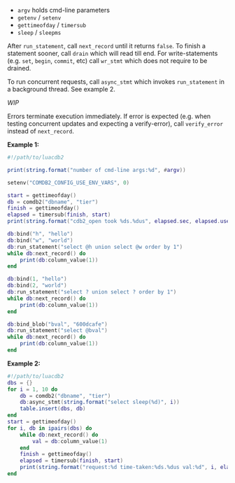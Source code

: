 * `argv` holds cmd-line parameters
* `getenv` / `setenv`
* `gettimeofday` / `timersub`
* `sleep` / `sleepms`

After `run_statement`, call `next_record` until it returns `false`. To finish a
statement sooner, call `drain` which will read till end. For write-statements
(e.g. `set`, `begin`, `commit`, etc) call `wr_stmt` which does not require to
be drained.

To run concurrent requests, call `async_stmt` which invokes `run_statement` in
a background thread. See example 2.

*WIP*

Errors terminate execution immediately. If error is expected (e.g. when testing
concurrent updates and expecting a verify-error), call `verify_error` instead of
`next_record`.

**Example 1:**

```lua
#!/path/to/luacdb2

print(string.format("number of cmd-line args:%d", #argv))

setenv("COMDB2_CONFIG_USE_ENV_VARS", 0)

start = gettimeofday()
db = comdb2("dbname", "tier")
finish = gettimeofday()
elapsed = timersub(finish, start)
print(string.format("cdb2_open took %ds.%dus", elapsed.sec, elapsed.usec))

db:bind("h", "hello")
db:bind("w", "world")
db:run_statement("select @h union select @w order by 1")
while db:next_record() do
    print(db:column_value(1))
end

db:bind(1, "hello")
db:bind(2, "world")
db:run_statement("select ? union select ? order by 1")
while db:next_record() do
    print(db:column_value(1))
end

db:bind_blob("bval", "600dcafe")
db:run_statement("select @bval")
while db:next_record() do
    print(db:column_value(1))
end
```

**Example 2:**

```lua
#!/path/to/luacdb2
dbs = {}
for i = 1, 10 do
	db = comdb2("dbname", "tier")
	db:async_stmt(string.format("select sleep(%d)", i))
	table.insert(dbs, db)
end
start = gettimeofday()
for i, db in ipairs(dbs) do
	while db:next_record() do
		val = db:column_value(1)
	end
	finish = gettimeofday()
	elapsed = timersub(finish, start)
	print(string.format("request:%d time-taken:%ds.%dus val:%d", i, elapsed.sec, elapsed.usec, val))
end
```
